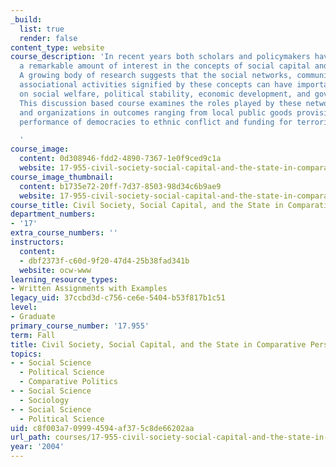 ```yaml
---
_build:
  list: true
  render: false
content_type: website
course_description: 'In recent years both scholars and policymakers have expressed
  a remarkable amount of interest in the concepts of social capital and civil society.
  A growing body of research suggests that the social networks, community norms, and
  associational activities signified by these concepts can have important effects
  on social welfare, political stability, economic development, and governmental performance.
  This discussion based course examines the roles played by these networks, norms,
  and organizations in outcomes ranging from local public goods provision and the
  performance of democracies to ethnic conflict and funding for terrorism.

  '
course_image:
  content: 0d308946-fdd2-4890-7367-1e0f9ced9c1a
  website: 17-955-civil-society-social-capital-and-the-state-in-comparative-perspective-fall-2004
course_image_thumbnail:
  content: b1735e72-20ff-7d37-8503-98d34c6b9ae9
  website: 17-955-civil-society-social-capital-and-the-state-in-comparative-perspective-fall-2004
course_title: Civil Society, Social Capital, and the State in Comparative Perspective
department_numbers:
- '17'
extra_course_numbers: ''
instructors:
  content:
  - dbf2373f-c60d-9f20-47d4-25b38fad341b
  website: ocw-www
learning_resource_types:
- Written Assignments with Examples
legacy_uid: 37ccbd3d-c756-ce6e-5404-b53f817b1c51
level:
- Graduate
primary_course_number: '17.955'
term: Fall
title: Civil Society, Social Capital, and the State in Comparative Perspective
topics:
- - Social Science
  - Political Science
  - Comparative Politics
- - Social Science
  - Sociology
- - Social Science
  - Political Science
uid: c8f003a7-0999-4594-af37-5c8de66202aa
url_path: courses/17-955-civil-society-social-capital-and-the-state-in-comparative-perspective-fall-2004
year: '2004'
---
```

